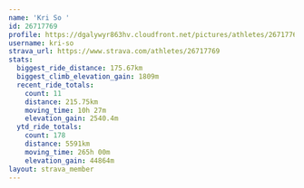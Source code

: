 ```yaml
---
name: 'Kri So '
id: 26717769
profile: https://dgalywyr863hv.cloudfront.net/pictures/athletes/26717769/7761026/14/large.jpg
username: kri-so
strava_url: https://www.strava.com/athletes/26717769
stats:
  biggest_ride_distance: 175.67km
  biggest_climb_elevation_gain: 1809m
  recent_ride_totals:
    count: 11
    distance: 215.75km
    moving_time: 10h 27m
    elevation_gain: 2540.4m
  ytd_ride_totals:
    count: 178
    distance: 5591km
    moving_time: 265h 00m
    elevation_gain: 44864m
layout: strava_member
--- 
```

